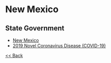 # New Mexico

## State Government

* [New Mexico](https://www.newmexico.gov/)
* [2019 Novel Coronavirus Disease (COVID-19)](https://cv.nmhealth.org/)

[<< Back](README.md)
